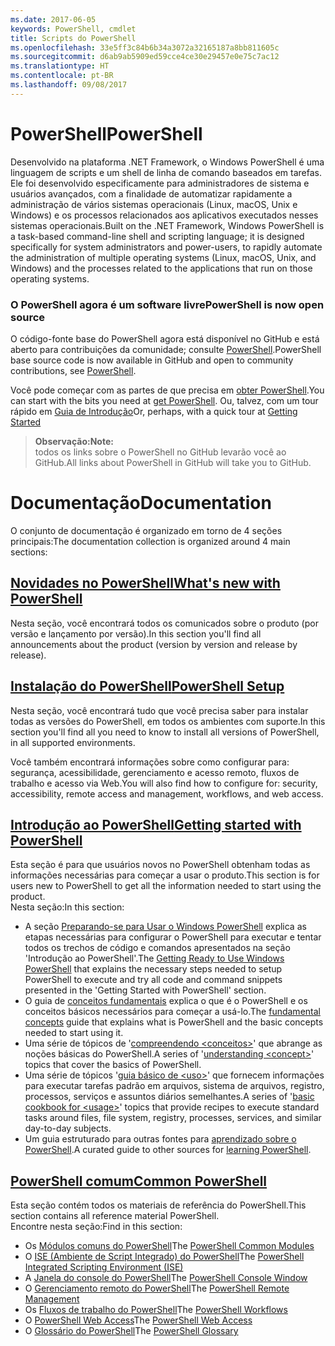 ```yaml
---
ms.date: 2017-06-05
keywords: PowerShell, cmdlet
title: Scripts do PowerShell
ms.openlocfilehash: 33e5ff3c84b6b34a3072a32165187a8bb811605c
ms.sourcegitcommit: d6ab9ab5909ed59cce4ce30e29457e0e75c7ac12
ms.translationtype: HT
ms.contentlocale: pt-BR
ms.lasthandoff: 09/08/2017
---
```

# <a name="powershell"></a><span data-ttu-id="43526-103">PowerShell</span><span class="sxs-lookup"><span data-stu-id="43526-103">PowerShell</span></span>

<span data-ttu-id="43526-104">Desenvolvido na plataforma .NET Framework, o Windows PowerShell é uma linguagem de scripts e um shell de linha de comando baseados em tarefas. Ele foi desenvolvido especificamente para administradores de sistema e usuários avançados, com a finalidade de automatizar rapidamente a administração de vários sistemas operacionais (Linux, macOS, Unix e Windows) e os processos relacionados aos aplicativos executados nesses sistemas operacionais.</span><span class="sxs-lookup"><span data-stu-id="43526-104">Built on the .NET Framework, Windows PowerShell is a task-based command-line shell and scripting language; it is designed specifically for system administrators and power-users, to rapidly automate the administration of multiple operating systems (Linux, macOS, Unix, and Windows) and the processes related to the applications that run on those operating systems.</span></span>

### <a name="powershell-is-now-open-source"></a><span data-ttu-id="43526-105">O PowerShell agora é um software livre</span><span class="sxs-lookup"><span data-stu-id="43526-105">PowerShell is now open source</span></span>

<span data-ttu-id="43526-106">O código-fonte base do PowerShell agora está disponível no GitHub e está aberto para contribuições da comunidade; consulte [PowerShell](https://github.com/powershell/powershell).</span><span class="sxs-lookup"><span data-stu-id="43526-106">PowerShell base source code is now available in GitHub and open to community contributions, see [PowerShell](https://github.com/powershell/powershell).</span></span>

<span data-ttu-id="43526-107">Você pode começar com as partes de que precisa em [obter PowerShell](https://github.com/PowerShell/PowerShell#get-powershell).</span><span class="sxs-lookup"><span data-stu-id="43526-107">You can start with the bits you need at [get PowerShell](https://github.com/PowerShell/PowerShell#get-powershell).</span></span>
<span data-ttu-id="43526-108">Ou, talvez, com um tour rápido em [Guia de Introdução](https://github.com/PowerShell/PowerShell/blob/master/docs/learning-powershell)</span><span class="sxs-lookup"><span data-stu-id="43526-108">Or, perhaps, with a quick tour at [Getting Started](https://github.com/PowerShell/PowerShell/blob/master/docs/learning-powershell)</span></span>

> <span data-ttu-id="43526-109">**Observação:**</span><span class="sxs-lookup"><span data-stu-id="43526-109">**Note:**</span></span>  
> <span data-ttu-id="43526-110">todos os links sobre o PowerShell no GitHub levarão você ao GitHub.</span><span class="sxs-lookup"><span data-stu-id="43526-110">All links about PowerShell in GitHub will take you to GitHub.</span></span>

# <a name="documentation"></a><span data-ttu-id="43526-111">Documentação</span><span class="sxs-lookup"><span data-stu-id="43526-111">Documentation</span></span>

<span data-ttu-id="43526-112">O conjunto de documentação é organizado em torno de 4 seções principais:</span><span class="sxs-lookup"><span data-stu-id="43526-112">The documentation collection is organized around 4 main sections:</span></span>

## <a name="whats-new-with-powershellwhats-newwhat-s-new-with-powershellmd"></a>[<span data-ttu-id="43526-113">Novidades no PowerShell</span><span class="sxs-lookup"><span data-stu-id="43526-113">What's new with PowerShell</span></span>](whats-new/What-s-New-With-PowerShell.md)
<span data-ttu-id="43526-114">Nesta seção, você encontrará todos os comunicados sobre o produto (por versão e lançamento por versão).</span><span class="sxs-lookup"><span data-stu-id="43526-114">In this section you'll find all announcements about the product (version by version and release by release).</span></span>

## <a name="powershell-setupsetupsetup-referencemd"></a>[<span data-ttu-id="43526-115">Instalação do PowerShell</span><span class="sxs-lookup"><span data-stu-id="43526-115">PowerShell Setup</span></span>](setup/setup-reference.md)
<span data-ttu-id="43526-116">Nesta seção, você encontrará tudo que você precisa saber para instalar todas as versões do PowerShell, em todos os ambientes com suporte.</span><span class="sxs-lookup"><span data-stu-id="43526-116">In this section you'll find all you need to know to install all versions of PowerShell, in all supported environments.</span></span>  

<span data-ttu-id="43526-117">Você também encontrará informações sobre como configurar para: segurança, acessibilidade, gerenciamento e acesso remoto, fluxos de trabalho e acesso via Web.</span><span class="sxs-lookup"><span data-stu-id="43526-117">You will also find how to configure for: security, accessibility, remote access and management, workflows, and web access.</span></span>

## <a name="getting-started-with-powershellgetting-startedgetting-started-with-windows-powershellmd"></a>[<span data-ttu-id="43526-118">Introdução ao PowerShell</span><span class="sxs-lookup"><span data-stu-id="43526-118">Getting started with PowerShell</span></span>](getting-started/Getting-Started-with-Windows-PowerShell.md)
<span data-ttu-id="43526-119">Esta seção é para que usuários novos no PowerShell obtenham todas as informações necessárias para começar a usar o produto.</span><span class="sxs-lookup"><span data-stu-id="43526-119">This section is for users new to PowerShell to get all the information needed to start using the product.</span></span>  
<span data-ttu-id="43526-120">Nesta seção:</span><span class="sxs-lookup"><span data-stu-id="43526-120">In this section:</span></span>
- <span data-ttu-id="43526-121">A seção [Preparando-se para Usar o Windows PowerShell](getting-started/Getting-Ready-to-Use-Windows-PowerShell.md) explica as etapas necessárias para configurar o PowerShell para executar e tentar todos os trechos de código e comandos apresentados na seção 'Introdução ao PowerShell'.</span><span class="sxs-lookup"><span data-stu-id="43526-121">The [Getting Ready to Use Windows PowerShell](getting-started/Getting-Ready-to-Use-Windows-PowerShell.md) that explains the necessary steps needed to setup PowerShell to execute and try all code and command snippets presented in the 'Getting Started with PowerShell' section.</span></span>
- <span data-ttu-id="43526-122">O guia de [conceitos fundamentais](getting-started/fundamental-concepts.md) explica o que é o PowerShell e os conceitos básicos necessários para começar a usá-lo.</span><span class="sxs-lookup"><span data-stu-id="43526-122">The [fundamental concepts](getting-started/fundamental-concepts.md) guide that explains what is PowerShell and the basic concepts needed to start using it.</span></span>
- <span data-ttu-id="43526-123">Uma série de tópicos de '[compreendendo &lt;conceitos&gt;](getting-started/understanding-concepts-reference.md)' que abrange as noções básicas do PowerShell.</span><span class="sxs-lookup"><span data-stu-id="43526-123">A series of '[understanding &lt;concept&gt;](getting-started/understanding-concepts-reference.md)' topics that cover the basics of PowerShell.</span></span>
- <span data-ttu-id="43526-124">Uma série de tópicos '[guia básico de &lt;uso&gt;](getting-started/cookbooks/basic-cookbooks-reference.md)' que fornecem informações para executar tarefas padrão em arquivos, sistema de arquivos, registro, processos, serviços e assuntos diários semelhantes.</span><span class="sxs-lookup"><span data-stu-id="43526-124">A series of '[basic cookbook for &lt;usage&gt;](getting-started/cookbooks/basic-cookbooks-reference.md)' topics that provide recipes to execute standard tasks around files, file system, registry, processes, services, and similar day-to-day subjects.</span></span>
- <span data-ttu-id="43526-125">Um guia estruturado para outras fontes para [aprendizado sobre o PowerShell](getting-started/more-powershell-learning.md).</span><span class="sxs-lookup"><span data-stu-id="43526-125">A curated guide to other sources for [learning PowerShell](getting-started/more-powershell-learning.md).</span></span>

## <a name="common-powershellcore-powershellcore-powershellmd"></a>[<span data-ttu-id="43526-126">PowerShell comum</span><span class="sxs-lookup"><span data-stu-id="43526-126">Common PowerShell</span></span>](core-powershell/core-powershell.md)
<span data-ttu-id="43526-127">Esta seção contém todos os materiais de referência do PowerShell.</span><span class="sxs-lookup"><span data-stu-id="43526-127">This section contains all reference material PowerShell.</span></span>  
<span data-ttu-id="43526-128">Encontre nesta seção:</span><span class="sxs-lookup"><span data-stu-id="43526-128">Find in this section:</span></span>
- <span data-ttu-id="43526-129">Os [Módulos comuns do PowerShell](core-powershell/core-modules.md)</span><span class="sxs-lookup"><span data-stu-id="43526-129">The [PowerShell Common Modules](core-powershell/core-modules.md)</span></span>
- <span data-ttu-id="43526-130">O [ISE \(Ambiente de Script Integrado\) do PowerShell](core-powershell/ise-guide.md)</span><span class="sxs-lookup"><span data-stu-id="43526-130">The [PowerShell Integrated Scripting Environment \(ISE\)](core-powershell/ise-guide.md)</span></span>
- <span data-ttu-id="43526-131">A [Janela do console do PowerShell](core-powershell/console-guide.md)</span><span class="sxs-lookup"><span data-stu-id="43526-131">The [PowerShell Console Window](core-powershell/console-guide.md)</span></span>
- <span data-ttu-id="43526-132">O [Gerenciamento remoto do PowerShell](core-powershell/Running-Remote-Commands.md)</span><span class="sxs-lookup"><span data-stu-id="43526-132">The [PowerShell Remote Management](core-powershell/Running-Remote-Commands.md)</span></span>
- <span data-ttu-id="43526-133">Os [Fluxos de trabalho do PowerShell](core-powershell/workflows-guide.md)</span><span class="sxs-lookup"><span data-stu-id="43526-133">The [PowerShell Workflows](core-powershell/workflows-guide.md)</span></span>
- <span data-ttu-id="43526-134">O [PowerShell Web Access](core-powershell/web-access.md)</span><span class="sxs-lookup"><span data-stu-id="43526-134">The [PowerShell Web Access](core-powershell/web-access.md)</span></span>
- <span data-ttu-id="43526-135">O [Glossário do PowerShell](Windows-PowerShell-Glossary.md)</span><span class="sxs-lookup"><span data-stu-id="43526-135">The [PowerShell Glossary](Windows-PowerShell-Glossary.md)</span></span>

